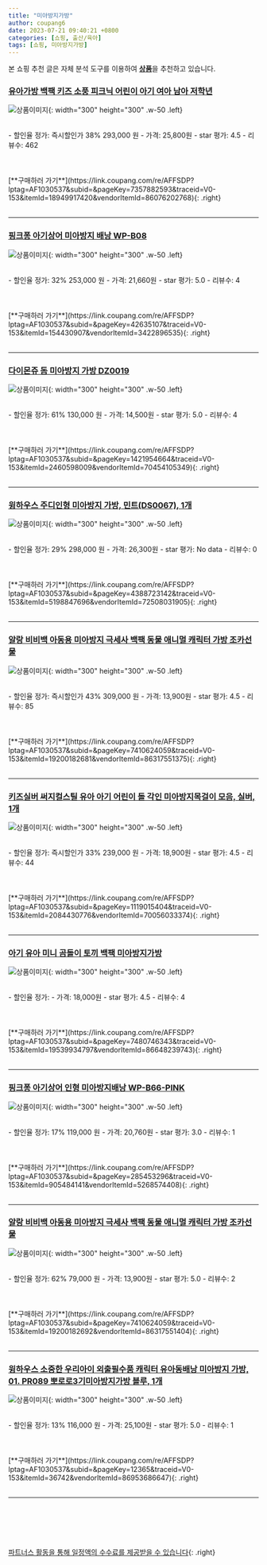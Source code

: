 ```yaml
---
title: "미아방지가방"
author: coupang6
date: 2023-07-21 09:40:21 +0800
categories: [쇼핑, 출산/육아]
tags: [쇼핑, 미아방지가방]
---
```


본 쇼핑 추천 글은 자체 분석 도구를 이용하여 [**상품**](https://link.coupang.com/a/bao1ui)을 추천하고 있습니다.

### [유아가방 백팩 키즈 소풍 피크닉 어린이 아기 여아 남아 저학년](https://link.coupang.com/re/AFFSDP?lptag=AF1030537&subid=&pageKey=7357882593&traceid=V0-153&itemId=18949917420&vendorItemId=86076202768)

![상품이미지](https://thumbnail10.coupangcdn.com/thumbnails/remote/230x230ex/image/vendor_inventory/a610/bd127cc3f0544738bc7a1386db7364cfe39e33fd2fbc806e458f56db5f75.jpg){: width="300" height="300" .w-50 .left}


<br>
- 할인율 정가: 즉시할인가 38%  293,000   원
- 가격: 25,800원
- star 평가: 4.5
- 리뷰수: 462
<br>
<br>
<br>
<br>
[**구매하러 가기**](https://link.coupang.com/re/AFFSDP?lptag=AF1030537&subid=&pageKey=7357882593&traceid=V0-153&itemId=18949917420&vendorItemId=86076202768){: .right}
<br>
<br>

---

### [핑크퐁 아기상어 미아방지 배낭 WP-B08](https://link.coupang.com/re/AFFSDP?lptag=AF1030537&subid=&pageKey=42635107&traceid=V0-153&itemId=154430907&vendorItemId=3422896535)

![상품이미지](https://thumbnail6.coupangcdn.com/thumbnails/remote/230x230ex/image/product/image/vendoritem/2018/09/03/3422896535/c16cf0bd-164b-4ee3-8805-d5fd23484a4f.jpg){: width="300" height="300" .w-50 .left}


<br>
- 할인율 정가: 32%  253,000   원
- 가격: 21,660원
- star 평가: 5.0
- 리뷰수: 4
<br>
<br>
<br>
<br>
[**구매하러 가기**](https://link.coupang.com/re/AFFSDP?lptag=AF1030537&subid=&pageKey=42635107&traceid=V0-153&itemId=154430907&vendorItemId=3422896535){: .right}
<br>
<br>

---

### [다이몬쥬 돔 미아방지 가방 DZ0019](https://link.coupang.com/re/AFFSDP?lptag=AF1030537&subid=&pageKey=1421954664&traceid=V0-153&itemId=2460598009&vendorItemId=70454105349)

![상품이미지](https://thumbnail6.coupangcdn.com/thumbnails/remote/230x230ex/image/retail/images/2020/03/30/21/2/3c728272-409c-4478-b669-345394e1d7dc.jpg){: width="300" height="300" .w-50 .left}


<br>
- 할인율 정가: 61%  130,000   원
- 가격: 14,500원
- star 평가: 5.0
- 리뷰수: 4
<br>
<br>
<br>
<br>
[**구매하러 가기**](https://link.coupang.com/re/AFFSDP?lptag=AF1030537&subid=&pageKey=1421954664&traceid=V0-153&itemId=2460598009&vendorItemId=70454105349){: .right}
<br>
<br>

---

### [윙하우스 주디인형 미아방지 가방, 민트(DS0067), 1개](https://link.coupang.com/re/AFFSDP?lptag=AF1030537&subid=&pageKey=4388723142&traceid=V0-153&itemId=5198847696&vendorItemId=72508031905)

![상품이미지](https://thumbnail8.coupangcdn.com/thumbnails/remote/230x230ex/image/rs_quotation_api/q4ps1zgw/ba8613ec3a744ca2984a25b31fea6014.jpg){: width="300" height="300" .w-50 .left}


<br>
- 할인율 정가: 29%  298,000   원
- 가격: 26,300원
- star 평가: No data
- 리뷰수: 0
<br>
<br>
<br>
<br>
[**구매하러 가기**](https://link.coupang.com/re/AFFSDP?lptag=AF1030537&subid=&pageKey=4388723142&traceid=V0-153&itemId=5198847696&vendorItemId=72508031905){: .right}
<br>
<br>

---

### [알랑 비비백 아동용 미아방지 극세사 백팩 동물 애니멀 캐릭터 가방 조카선물](https://link.coupang.com/re/AFFSDP?lptag=AF1030537&subid=&pageKey=7410624059&traceid=V0-153&itemId=19200182681&vendorItemId=86317551375)

![상품이미지](https://thumbnail6.coupangcdn.com/thumbnails/remote/230x230ex/image/vendor_inventory/489e/5d1c7871e2c050d1f1a4b471f9bc269d792654f4f53ee2be32e059e8c8bf.png){: width="300" height="300" .w-50 .left}


<br>
- 할인율 정가: 즉시할인가 43%  309,000   원
- 가격: 13,900원
- star 평가: 4.5
- 리뷰수: 85
<br>
<br>
<br>
<br>
[**구매하러 가기**](https://link.coupang.com/re/AFFSDP?lptag=AF1030537&subid=&pageKey=7410624059&traceid=V0-153&itemId=19200182681&vendorItemId=86317551375){: .right}
<br>
<br>

---

### [키즈실버 써지컬스틸 유아 아기 어린이 돌 각인 미아방지목걸이 모음, 실버, 1개](https://link.coupang.com/re/AFFSDP?lptag=AF1030537&subid=&pageKey=1119015404&traceid=V0-153&itemId=2084430776&vendorItemId=70056033374)

![상품이미지](https://thumbnail9.coupangcdn.com/thumbnails/remote/230x230ex/image/vendor_inventory/99f0/25a803429c03e2befc42992ea172e1557af9f5836c2bb2a2edd2a2ece781.jpg){: width="300" height="300" .w-50 .left}


<br>
- 할인율 정가: 즉시할인가 33%  239,000   원
- 가격: 18,900원
- star 평가: 4.5
- 리뷰수: 44
<br>
<br>
<br>
<br>
[**구매하러 가기**](https://link.coupang.com/re/AFFSDP?lptag=AF1030537&subid=&pageKey=1119015404&traceid=V0-153&itemId=2084430776&vendorItemId=70056033374){: .right}
<br>
<br>

---

### [아기 유아 미니 곰돌이 토끼 백팩 미아방지가방](https://link.coupang.com/re/AFFSDP?lptag=AF1030537&subid=&pageKey=7480746343&traceid=V0-153&itemId=19539934797&vendorItemId=86648239743)

![상품이미지](https://thumbnail9.coupangcdn.com/thumbnails/remote/230x230ex/image/vendor_inventory/fcbf/204340a7d9b92deebcd0142be4f52210cc963e6061dc40d6dbfbc5873d20.jpg){: width="300" height="300" .w-50 .left}


<br>
- 할인율 정가: 
- 가격: 18,000원
- star 평가: 4.5
- 리뷰수: 4
<br>
<br>
<br>
<br>
[**구매하러 가기**](https://link.coupang.com/re/AFFSDP?lptag=AF1030537&subid=&pageKey=7480746343&traceid=V0-153&itemId=19539934797&vendorItemId=86648239743){: .right}
<br>
<br>

---

### [핑크퐁 아기상어 인형 미아방지배낭 WP-B66-PINK](https://link.coupang.com/re/AFFSDP?lptag=AF1030537&subid=&pageKey=285453296&traceid=V0-153&itemId=905484141&vendorItemId=5268574408)

![상품이미지](https://thumbnail7.coupangcdn.com/thumbnails/remote/230x230ex/image/retail/images/2019/08/21/15/1/09ba223f-a50a-490d-bf56-f396556aebc0.jpg){: width="300" height="300" .w-50 .left}


<br>
- 할인율 정가: 17%  119,000   원
- 가격: 20,760원
- star 평가: 3.0
- 리뷰수: 1
<br>
<br>
<br>
<br>
[**구매하러 가기**](https://link.coupang.com/re/AFFSDP?lptag=AF1030537&subid=&pageKey=285453296&traceid=V0-153&itemId=905484141&vendorItemId=5268574408){: .right}
<br>
<br>

---

### [알랑 비비백 아동용 미아방지 극세사 백팩 동물 애니멀 캐릭터 가방 조카선물](https://link.coupang.com/re/AFFSDP?lptag=AF1030537&subid=&pageKey=7410624059&traceid=V0-153&itemId=19200182692&vendorItemId=86317551404)

![상품이미지](https://thumbnail7.coupangcdn.com/thumbnails/remote/230x230ex/image/vendor_inventory/4f16/f7112025f2a7736d9861cd42c85717b662d33fb00058025d15d3820fafd0.png){: width="300" height="300" .w-50 .left}


<br>
- 할인율 정가: 62%  79,000   원
- 가격: 13,900원
- star 평가: 5.0
- 리뷰수: 2
<br>
<br>
<br>
<br>
[**구매하러 가기**](https://link.coupang.com/re/AFFSDP?lptag=AF1030537&subid=&pageKey=7410624059&traceid=V0-153&itemId=19200182692&vendorItemId=86317551404){: .right}
<br>
<br>

---

### [윙하우스 소중한 우리아이 외출필수품 캐릭터 유아동배낭 미아방지 가방, 01. PR089 뽀로로3기미아방지가방 블루, 1개](https://link.coupang.com/re/AFFSDP?lptag=AF1030537&subid=&pageKey=12365&traceid=V0-153&itemId=36742&vendorItemId=86953686647)

![상품이미지](https://thumbnail8.coupangcdn.com/thumbnails/remote/230x230ex/image/vendor_inventory/8353/466a266329d9b7aad9ef07a9e4891cab955e56f61dca678019279a97fb4b.jpg){: width="300" height="300" .w-50 .left}


<br>
- 할인율 정가: 13%  116,000   원
- 가격: 25,100원
- star 평가: 5.0
- 리뷰수: 1
<br>
<br>
<br>
<br>
[**구매하러 가기**](https://link.coupang.com/re/AFFSDP?lptag=AF1030537&subid=&pageKey=12365&traceid=V0-153&itemId=36742&vendorItemId=86953686647){: .right}
<br>
<br>

---
<br><br><br><br><br> [파트너스 활동을 통해 일정액의 수수료를 제공받을 수 있습니다](https://link.coupang.com/a/bao1ui){: .right}